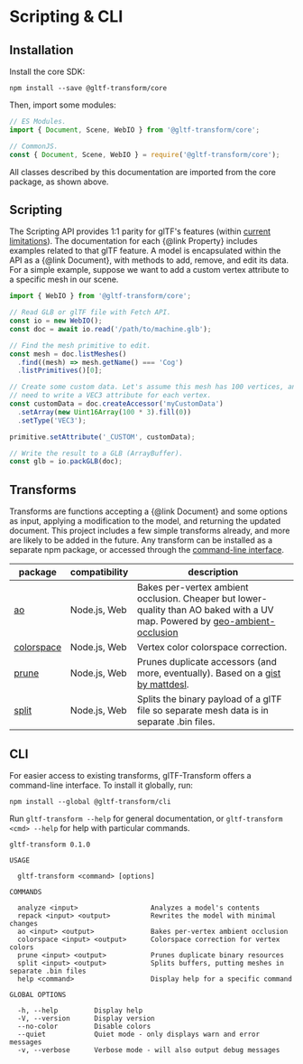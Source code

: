 # Scripting & CLI

## Installation

Install the core SDK:

```shell
npm install --save @gltf-transform/core
```

Then, import some modules:

```typescript
// ES Modules.
import { Document, Scene, WebIO } from '@gltf-transform/core';

// CommonJS.
const { Document, Scene, WebIO } = require('@gltf-transform/core');
```

All classes described by this documentation are imported from the core package, as shown above.

## Scripting

The Scripting API provides 1:1 parity for glTF's features (within [current limitations](/#limitations)). The documentation for each {@link Property} includes examples related to that glTF feature. A model is encapsulated within the API as a {@link Document}, with methods to add, remove, and edit its data. For a simple example, suppose we want to add a custom vertex attribute to a specific mesh in our scene.

```typescript
import { WebIO } from '@gltf-transform/core';

// Read GLB or glTF file with Fetch API.
const io = new WebIO();
const doc = await io.read('/path/to/machine.glb');

// Find the mesh primitive to edit.
const mesh = doc.listMeshes()
  .find((mesh) => mesh.getName() === 'Cog')
  .listPrimitives()[0];

// Create some custom data. Let's assume this mesh has 100 vertices, and we
// need to write a VEC3 attribute for each vertex.
const customData = doc.createAccessor('myCustomData')
  .setArray(new Uint16Array(100 * 3).fill(0))
  .setType('VEC3');

primitive.setAttribute('_CUSTOM', customData);

// Write the result to a GLB (ArrayBuffer).
const glb = io.packGLB(doc);
```

## Transforms

Transforms are functions accepting a {@link Document} and some options as input, applying a modification to the model, and returning the updated document. This project includes a few simple transforms already, and more are likely to be added in the future. Any transform can be installed as a separate npm package, or accessed through the [command-line interface](#cli).

| package                           | compatibility | description                                                                                                                                                                     |
|-----------------------------------|---------------|---------------------------------------------------------------------------------------------------------------------------------------------------------------------------------|
| [ao](https://www.npmjs.com/package/@gltf-transform/ao)                 | Node.js, Web  | Bakes per-vertex ambient occlusion. Cheaper but lower-quality than AO baked with a UV map. Powered by [geo-ambient-occlusion](https://github.com/wwwtyro/geo-ambient-occlusion) |
| [colorspace](https://www.npmjs.com/package/@gltf-transform/colorspace) | Node.js, Web  | Vertex color colorspace correction.                                                                                                                                             |
| [prune](https://www.npmjs.com/package/@gltf-transform/prune)           | Node.js, Web  | Prunes duplicate accessors (and more, eventually). Based on a [gist by mattdesl](https://gist.github.com/mattdesl/aea40285e2d73916b6b9101b36d84da8).                            |
| [split](https://www.npmjs.com/package/@gltf-transform/split)           | Node.js, Web  | Splits the binary payload of a glTF file so separate mesh data is in separate .bin files.                                                                                       |

## CLI

For easier access to existing transforms, glTF-Transform offers a command-line interface. To install it globally, run:

```shell
npm install --global @gltf-transform/cli
```

Run `gltf-transform --help` for general documentation, or `gltf-transform <cmd> --help` for help with particular commands.

```shell
gltf-transform 0.1.0

USAGE

  gltf-transform <command> [options]

COMMANDS

  analyze <input>                  Analyzes a model's contents
  repack <input> <output>          Rewrites the model with minimal changes
  ao <input> <output>              Bakes per-vertex ambient occlusion
  colorspace <input> <output>      Colorspace correction for vertex colors
  prune <input> <output>           Prunes duplicate binary resources
  split <input> <output>           Splits buffers, putting meshes in separate .bin files
  help <command>                   Display help for a specific command

GLOBAL OPTIONS

  -h, --help         Display help
  -V, --version      Display version
  --no-color         Disable colors
  --quiet            Quiet mode - only displays warn and error messages
  -v, --verbose      Verbose mode - will also output debug messages
```
